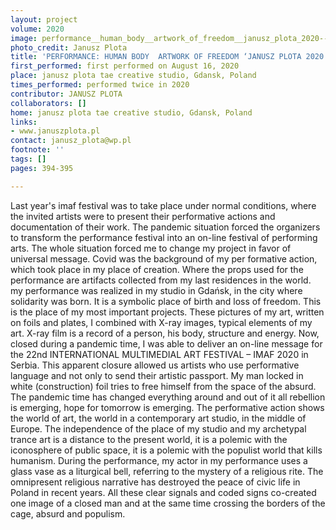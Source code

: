 ```yaml
---
layout: project
volume: 2020
image: performance__human_body__artwork_of_freedom__janusz_plota_2020--JANUSZ_PLOTA.jpg
photo_credit: Janusz Plota
title: 'PERFORMANCE: HUMAN BODY  ARTWORK OF FREEDOM ‘JANUSZ PLOTA 2020'
first_performed: first performed on August 16, 2020
place: janusz plota tae creative studio, Gdansk, Poland
times_performed: performed twice in 2020
contributor: JANUSZ PLOTA
collaborators: []
home: janusz plota tae creative studio, Gdansk, Poland
links:
- www.januszplota.pl
contact: janusz_plota@wp.pl
footnote: ''
tags: []
pages: 394-395

---
```


Last year's imaf festival was to take place under normal conditions, where the invited artists were to present their performative actions and documentation of their work. The pandemic situation forced the organizers to transform the performance festival into an on-line festival of performing arts. The whole situation forced me to change my project in favor of universal message. Covid was the background of my per formative action, which took place in my place of creation. Where the props used for the performance are artifacts collected from my last residences in the world.
my performance was realized in my studio in Gdańsk, in the city where solidarity was born. It is a symbolic place of birth and loss of freedom. This is the place of my most important projects. These pictures of my art, written on foils and plates, I combined with X-ray images, typical elements of my art. X-ray film is a record of a person, his body, structure and energy. Now, closed during a pandemic time, I was able to deliver an on-line message for the 22nd INTERNATIONAL MULTIMEDIAL ART FESTIVAL – IMAF 2020 in Serbia.
 This apparent closure allowed us artists who use performative language and not only to send their artistic passport.
My man locked in white (construction) foil tries to free himself from the space of the absurd. The pandemic time has changed everything around and out of it all rebellion is emerging, hope for tomorrow is emerging. The performative action shows the world of art, the world in a contemporary art studio, in the middle of Europe. The independence of the place of my studio and my archetypal trance art is a distance to the present world, it is a polemic with the iconosphere of public space, it is a polemic with the populist world that kills humanism. During the performance, my actor in my performance uses a glass vase as a liturgical bell, referring to the mystery of a religious rite. The omnipresent religious narrative has destroyed the peace of civic life in Poland in recent years. All these clear signals and coded signs co-created one image of a closed man and at the same time crossing the borders of the cage, absurd and populism.
